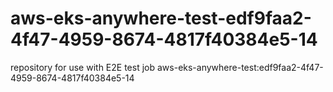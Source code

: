 # aws-eks-anywhere-test-edf9faa2-4f47-4959-8674-4817f40384e5-14
repository for use with E2E test job aws-eks-anywhere-test:edf9faa2-4f47-4959-8674-4817f40384e5-14
